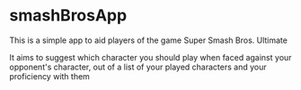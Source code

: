 # smashBrosApp
This is a simple app to aid players of the game Super Smash Bros. Ultimate

It aims to suggest which character you should play when faced against your opponent's character, out of a list of your played characters and your proficiency with them
